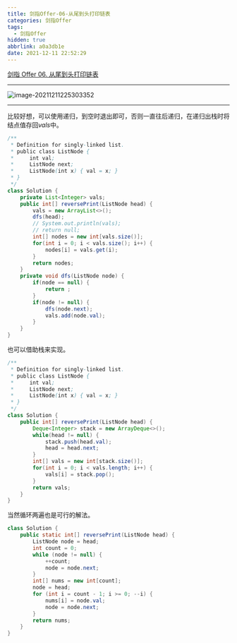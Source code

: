 ```yaml
---
title: 剑指Offer-06-从尾到头打印链表
categories: 剑指Offer
tags:
  - 剑指Offer
hidden: true
abbrlink: a0a3db1e
date: 2021-12-11 22:52:29
---
```


[剑指 Offer 06. 从尾到头打印链表](https://leetcode-cn.com/problems/cong-wei-dao-tou-da-yin-lian-biao-lcof/)

<hr/>

![image-20211211225303352](http://static.codenote.xyz/img/20211211225303.png)

<hr/>

比较好想，可以使用递归，到空时退出即可，否则一直往后递归，在递归出栈时将结点值存回$vals$中。

```java
/**
 * Definition for singly-linked list.
 * public class ListNode {
 *     int val;
 *     ListNode next;
 *     ListNode(int x) { val = x; }
 * }
 */
class Solution {
    private List<Integer> vals;
    public int[] reversePrint(ListNode head) {
        vals = new ArrayList<>();
        dfs(head);
        // System.out.println(vals);
        // return null;
        int[] nodes = new int[vals.size()];
        for(int i = 0; i < vals.size(); i++) {
            nodes[i] = vals.get(i);
        }
        return nodes;
    }
    private void dfs(ListNode node) {
        if(node == null) {
            return ;
        }
        if(node != null) {
            dfs(node.next);
            vals.add(node.val);
        }
    }
}
```

也可以借助栈来实现。

```java
/**
 * Definition for singly-linked list.
 * public class ListNode {
 *     int val;
 *     ListNode next;
 *     ListNode(int x) { val = x; }
 * }
 */
class Solution {
    public int[] reversePrint(ListNode head) {
        Deque<Integer> stack = new ArrayDeque<>();
        while(head != null) {
            stack.push(head.val);
            head = head.next;
        }
        int[] vals = new int[stack.size()];
        for(int i = 0; i < vals.length; i++) {
            vals[i] = stack.pop();
        }
        return vals;
    }
}
```

当然循环两遍也是可行的解法。

```java
class Solution {
    public static int[] reversePrint(ListNode head) {
        ListNode node = head;
        int count = 0;
        while (node != null) {
            ++count;
            node = node.next;
        }
        int[] nums = new int[count];
        node = head;
        for (int i = count - 1; i >= 0; --i) {
            nums[i] = node.val;
            node = node.next;
        }
        return nums;
    }
}
```

